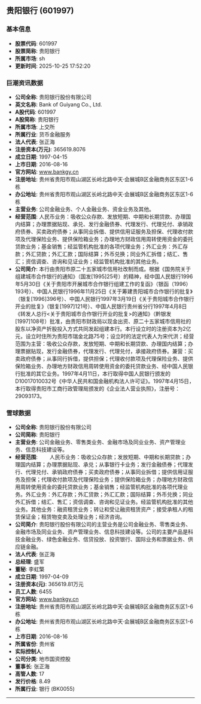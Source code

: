 ## 贵阳银行 (601997)

### 基本信息

- **股票代码**: 601997
- **股票简称**: 贵阳银行
- **所属市场**: sh
- **更新时间**: 2025-10-25 17:52:20

### 巨潮资讯数据

- **公司全称**: 贵阳银行股份有限公司
- **英文名称**: Bank of Guiyang Co., Ltd.
- **A股代码**: 601997
- **A股简称**: 贵阳银行
- **所属市场**: 上交所
- **所属行业**: 货币金融服务
- **法人代表**: 张正海
- **注册资本(万元)**: 365619.8076
- **成立日期**: 1997-04-15
- **上市日期**: 2016-08-16
- **官方网站**: www.bankgy.cn
- **注册地址**: 贵州省贵阳市观山湖区长岭北路中天·会展城B区金融商务区东区1-6栋
- **办公地址**: 贵州省贵阳市观山湖区长岭北路中天·会展城B区金融商务区东区1-6栋
- **主营业务**: 公司金融业务、个人金融业务、资金业务及其他。
- **经营范围**: 人民币业务：吸收公众存款、发放短期、中期和长期贷款、办理国内结算；办理票据贴现、承兑、发行金融债券、代理发行、代理兑付、承销政府债券、买卖政府债券；从事同业拆借、提供信用证服务及担保、代理收付款项及代理保险业务、提供保险箱业务；办理地方财政信用周转使用资金的委托贷款业务；基金销售；经监管机构批准的各项代理业务；外汇业务：外汇存款；外汇贷款；外汇汇款；国际结算；外币兑换；同业外汇拆借；结汇、售汇；资信调查、咨询和见证业务；经监管机构批准的其他业务。
- **公司简介**: 本行由贵阳市原二十五家城市信用社改制而成。根据《国务院关于组建城市合作银行的通知》（国发[1995]25号）的精神，经中国人民银行1996年5月30日《关于贵阳市开展城市合作银行组建工作的复函》（银函（1996）193号）、中国人民银行1996年11月25日《关于筹建贵阳城市合作银行的批复》（银复[1996]396号）、中国人民银行1997年3月19日《关于贵阳城市合作银行开业的批复》（银复[1997]121号）、中国人民银行贵州省分行1997年4月8日《转发人总行<关于贵阳城市合作银行开业的批复>的通知》（黔银发[1997]108号）批准，由贵阳市财政局以现金出资、原二十五家城市信用社的股东以净资产折股投入方式共同发起组建本行。本行设立时的注册资本为2亿元，设立时住所为贵阳市瑞金北路75号；设立时的法定代表人为宋代洪；经营范围为主营：吸收公众存款，发放短期、中期和长期贷款、办理国内结算；办理票据贴现，发行金融债券，代理发行、代理兑付，承接政府债券。兼营：买卖政府债券；从事同行拆借，提供担保；代理收付款项及代理保险业务、提供保险箱业务、办理地方财政信用周转使用资金的委托贷款业务、经中国人民银行批准的其它业务。1997年4月11日，本行取得中国人民银行颁发的D10017010032号《中华人民共和国金融机构法人许可证》。1997年4月15日，本行取得贵阳市工商行政管理局颁发的《企业法人营业执照》，注册号：29093173。

### 雪球数据

- **公司全称**: 贵阳银行股份有限公司
- **公司简称**: 贵阳银行
- **主营业务**: 公司金融业务、零售类业务、金融市场及同业业务、资产管理业务、信息科技建设等。
- **经营范围**: 　　人民币业务：吸收公众存款；发放短期、中期和长期贷款；办理国内结算；办理票据贴现、承兑；从事银行卡业务；发行金融债券；代理发行、代理兑付、承销政府债券；买卖政府债券；从事同业拆借；提供信用证服务及担保；代理收付款项及代理保险业务；提供保险箱业务；办理地方财政信用周转使用资金的委托贷款业务；基金销售；经监管机构批准的各项代理业务。外汇业务：外汇存款；外汇贷款；外汇汇款；国际结算；外币兑换；同业外汇拆借；结汇、售汇；资信调查、咨询和见证业务。经监管机构批准的其他业务。其他业务：融资租赁业务；转让和受让融资租赁资产；接受承租人的租赁保证金；租赁物变卖及处理业务；经济咨询。
- **公司简介**: 贵阳银行股份有限公司的主营业务是公司金融业务、零售类业务、金融市场及同业业务、资产管理业务、信息科技建设等。公司的主要产品是科技金融业务、绿色金融业务、信贷投放、投资银行、国际业务和票据业务、供应链金融。
- **法人代表**: 张正海
- **总经理**: 盛军
- **董秘**: 李虹檠
- **成立日期**: 1997-04-09
- **注册资本(元)**: 365619.81万元
- **员工人数**: 6455
- **官方网站**: www.bankgy.cn
- **注册地址**: 贵州省贵阳市观山湖区长岭北路中天·会展城B区金融商务区东区1-6栋
- **办公地址**: 贵州省贵阳市观山湖区长岭北路中天·会展城B区金融商务区东区1-6栋
- **上市日期**: 2016-08-16
- **所属省份**: 贵州省
- **实际控制人**: 
- **公司分类**: 地市国资控股
- **董事长**: 张正海
- **高管人数**: 17
- **发行价格**: 8.49
- **所属行业**: 银行 (BK0055)

---